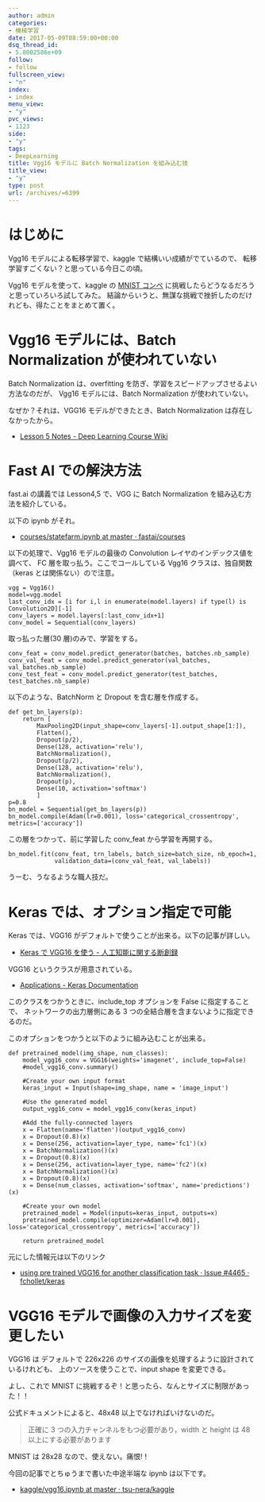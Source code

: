 ```yaml
---
author: admin
categories:
- 機械学習
date: 2017-05-09T08:59:00+00:00
dsq_thread_id:
- 5.8002586e+09
follow:
- follow
fullscreen_view:
- "n"
index:
- index
menu_view:
- "y"
pvc_views:
- 1123
side:
- "y"
tags:
- DeepLearning
title: Vgg16 モデルに Batch Normalization を組み込む技
title_view:
- "y"
type: post
url: /archives/=6399
---
```


はじめに
========

Vgg16 モデルによる転移学習で、kaggle で結構いい成績がでているので、
転移学習すごくない？と思っている今日この頃。

Vgg16 モデルを使って、kaggle の [MNIST
コンペ](https://www.kaggle.com/c/digit-recognizer)
に挑戦したらどうなるだろうと思っていろいろ試してみた。
結論からいうと、無謀な挑戦で挫折したのだけれども、得たことをまとめて置く。

Vgg16 モデルには、Batch Normalization が使われていない
======================================================

Batch Normalization は、overfitting
を防ぎ、学習をスピードアップさせるよい方法なのだが、 Vgg16
モデルには、Batch Normalization が使われていない。

なぜか？それは、VGG16 モデルができたとき、Batch Normalization
は存在しなかったから。

-   [Lesson 5 Notes - Deep Learning Course
    Wiki](http://wiki.fast.ai/index.php/Lesson_5_Notes#Introducing_Batch_Normalization_into_a_Pre-Trained_Model_.3C00:01:55.3E)

Fast AI での解決方法
====================

fast.ai の講義では Lesson4,5 で、VGG に Batch Normalization
を組み込む方法を紹介している。

以下の ipynb がそれ。

-   [courses/statefarm.ipynb at master ·
    fastai/courses](https://github.com/fastai/courses/blob/master/deeplearning1/nbs/statefarm.ipynb)

以下の処理で、Vgg16 モデルの最後の Convolution
レイヤのインデックス値を調べて、 FC 層を取っ払う。ここでコールしている
Vgg16 クラスは、独自関数（keras とは関係ない）ので注意。

``` {.python}
vgg = Vgg16()
model=vgg.model
last_conv_idx = [i for i,l in enumerate(model.layers) if type(l) is Convolution2D][-1]
conv_layers = model.layers[:last_conv_idx+1]
conv_model = Sequential(conv_layers)
```

取っ払った層(30 層)のみで、学習をする。

``` {.python}
conv_feat = conv_model.predict_generator(batches, batches.nb_sample)
conv_val_feat = conv_model.predict_generator(val_batches, val_batches.nb_sample)
conv_test_feat = conv_model.predict_generator(test_batches, test_batches.nb_sample)
```

以下のような、BatchNorm と Dropout を含む層を作成する。

``` {.python}
def get_bn_layers(p):
    return [
        MaxPooling2D(input_shape=conv_layers[-1].output_shape[1:]),
        Flatten(),
        Dropout(p/2),
        Dense(128, activation='relu'),
        BatchNormalization(),
        Dropout(p/2),
        Dense(128, activation='relu'),
        BatchNormalization(),
        Dropout(p),
        Dense(10, activation='softmax')
        ]
p=0.8
bn_model = Sequential(get_bn_layers(p))
bn_model.compile(Adam(lr=0.001), loss='categorical_crossentropy', metrics=['accuracy'])
```

この層をつかって、前に学習した conv\_feat から学習を再開する。

``` {.python}
bn_model.fit(conv_feat, trn_labels, batch_size=batch_size, nb_epoch=1, 
             validation_data=(conv_val_feat, val_labels))
```

うーむ、うなるような職人技だ。

Keras では、オプション指定で可能
================================

Keras では、VGG16 がデフォルトで使うことが出来る。以下の記事が詳しい。

-   [Keras で VGG16 を使う -
    人工知能に関する断創録](http://aidiary.hatenablog.com/entry/20170104/1483535144)

VGG16 というクラスが用意されている。

-   [Applications - Keras
    Documentation](https://keras.io/ja/applications/#vgg16)

このクラスをつかうときに、include\_top オプションを False
に指定することで、 ネットワークの出力層側にある 3
つの全結合層を含まないように指定できるのだ。

このオプションをつかうと以下のように組み込むことが出来る。

``` {.python}
def pretrained_model(img_shape, num_classes):
    model_vgg16_conv = VGG16(weights='imagenet', include_top=False)
    #model_vgg16_conv.summary()

    #Create your own input format
    keras_input = Input(shape=img_shape, name = 'image_input')

    #Use the generated model 
    output_vgg16_conv = model_vgg16_conv(keras_input)

    #Add the fully-connected layers 
    x = Flatten(name='flatten')(output_vgg16_conv)
    x = Dropout(0.8)(x)
    x = Dense(256, activation=layer_type, name='fc1')(x)
    x = BatchNormalization()(x)
    x = Dropout(0.8)(x)
    x = Dense(256, activation=layer_type, name='fc2')(x)
    x = BatchNormalization()(x)
    x = Dropout(0.8)(x)
    x = Dense(num_classes, activation='softmax', name='predictions')(x)

    #Create your own model 
    pretrained_model = Model(inputs=keras_input, outputs=x)
    pretrained_model.compile(optimizer=Adam(lr=0.001), loss='categorical_crossentropy', metrics=['accuracy'])

    return pretrained_model
```

元にした情報元は以下のリンク

-   [using pre trained VGG16 for another classification task · Issue
    \#4465 ·
    fchollet/keras](https://github.com/fchollet/keras/issues/4465)

VGG16 モデルで画像の入力サイズを変更したい
==========================================

VGG16 は デフォルトで 226x226
のサイズの画像を処理するように設計されているけれども、
上のソースを使うことで、input shape を変更できる。

よし、これで MNIST
に挑戦するぞ！と思ったら、なんとサイズに制限があった！！

公式ドキュメントによると、48x48 以上でなければいけないのだ。

> 正確に 3 つの入力チャンネルをもつ必要があり，width と height は 48
> 以上にする必要があります

MNIST は 28x28 なので、使えない。痛恨!！

今回の記事でとちゅうまで書いた中途半端な ipynb は以下です。

-   [kaggle/vgg16.ipynb at master ·
    tsu-nera/kaggle](https://github.com/tsu-nera/kaggle/blob/master/digit-recognizer/vgg16.ipynb)
